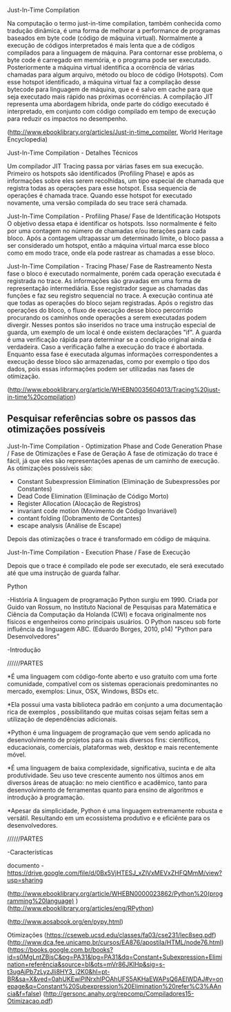 Just-In-Time Compilation

Na computação o termo just-in-time compilation, também conhecida como tradução dinâmica, é uma forma de melhorar a performance de programas baseados em byte code (código de máquina virtual). Normalmente a execução de códigos interpretados é mais lenta que a de códigos compilados para a linguagem de máquina. Para contornar esse problema, o byte code é carregado em memória, e o programa pode ser executado. Posteriormente a máquina virtual identifica a ocorrência de várias chamadas para algum arquivo, método ou bloco de código (Hotspots). Com esse hotspot identificado, a máquina virtual faz a compilação desse bytecode para linguagem de máquina, que e é salvo em cache para que seja executado mais rápido nas próximas ocorrências.
A compilação JIT representa uma abordagem híbrida, onde parte do código executado é interpretado, em conjunto com código compilado em tempo de execução para reduzir os impactos no desempenho.

(http://www.ebooklibrary.org/articles/Just-in-time_compiler, World Heritage Encyclopedia)

Just-In-Time Compilation - Detalhes Técnicos

Um compilador JIT Tracing passa por várias fases em sua execução. Primeiro os hotspots são identificados (Profiling Phase) e após as informações sobre eles serem recolhidas, um tipo especial de chamada que registra todas as operações para esse hotspot. Essa sequencia de operações é chamada trace. Quando esse hotspot for executado novamente, uma versão compilada do seu trace será chamada.

Just-In-Time Compilation - Profiling Phase/ Fase de Identificação Hotspots
O objetivo dessa etapa é identificar os hotspots. Isso normalmente é feito por uma contagem no número de chamadas e/ou iterações para cada bloco. Após a contagem ultrapassar um determinado limite, o bloco passa a ser considerado um hotspot, então a máquina virtual marca esse bloco como em modo trace, onde ela pode rastrear as chamadas a esse bloco.

Just-In-Time Compilation - Tracing Phase/ Fase de Rastreamento
Nesta fase o bloco é executado normalmente, porém cada operação executada é registrada no trace. As informações são gravadas em uma forma de representação intermediária. Esse registrador segue as chamadas das funções e faz seu registro sequencial no trace. A execução continua até que todas as operações do bloco sejam registradas.
Após o registro das operações do bloco, o fluxo de execução desse bloco percorrido procurando os caminhos onde operações a serem executadas podem divergir. Nesses pontos são inseridos no trace uma instrução especial de guarda, um exemplo de um local é onde existem declarações "if". A guarda é uma verificação rápida para determinar se a condição original ainda é verdadeira. Caso a verificação falhe a execução do trace é abortada.
Enquanto essa fase é executada algumas informações correspondentes a execução desse bloco são armazenadas, como por exemplo o tipo dos dados, pois essas informações podem ser utilizadas nas fases de otimização.

(http://www.ebooklibrary.org/article/WHEBN0035604013/Tracing%20just-in-time%20compilation)

## Pesquisar referências sobre os passos das otimizações possíveis
 
Just-In-Time Compilation - Optimization Phase and Code Generation Phase / Fase de Otimizações e Fase de Geração
A fase de otimização do trace é fácil, já que eles são representações apenas de um caminho de execução.
As otimizações possíveis são:
 - Constant Subexpression Elimination (Eliminação de Subexpressões por Constantes)
 - Dead Code Elimination (Eliminação de Código Morto)
 - Register Allocation (Alocação de Registros)
 - invariant code motion (Movimento de Código Invariável)
 - contant folding (Dobramento de Contantes)
 - escape analysis (Análise de Escape)
 
Depois das otimizações o trace é transformado em código de máquina.


Just-In-Time Compilation - Execution Phase / Fase de Execução

Depois que o trace é compilado ele pode ser executado, ele será executado até que uma instrução de guarda falhar.


Python


-História
A linguagem de programação Python surgiu em 1990. Criada por Guido van Rossum, no Instituto Nacional de Pesquisas para Matemática e Ciência da Computação da Holanda (CWI) e focava originalmente nos físicos e engenheiros como principais usuários. O Python nasceu sob forte influência da linguagem ABC.
(Eduardo Borges, 2010, p14) "Python para Desenvolvedores"


-Introdução

//////PARTES

*É uma linguagem com código-fonte aberto e uso gratuito com uma forte comunidade, compatível
com os sistemas operacionais predominantes no mercado, exemplos: Linux, OSX, Windows, BSDs
etc.

*Ela possui uma vasta biblioteca padrão em conjunto a uma documentação rica de exemplos , possibilitando que muitas coisas sejam feitas sem a utilização de dependências adicionais.

*Python é uma linguagem de programação que vem sendo aplicada no desenvolvimento de projetos para os mais diversos fins: científicos, educacionais, comerciais, plataformas web, desktop e mais recentemente móvel.


*É uma linguagem de baixa complexidade, significativa, sucinta e de alta produtividade.
Seu uso teve crescente aumento nos últimos anos em diversos áreas de atuação: no meio científico e acadêmico, tanto para desenvolvimento de ferramentas quanto para ensino de algoritmos e introdução à programação.

*Apesar da simplicidade, Python é uma linguagem extremamente robusta e versátil. Resultando em um ecossistema produtivo e e eficiênte para os desenvolvedores.


//////PARTES

-Características



documento - https://drive.google.com/file/d/0Bx5VjHTESJ_xZlVxMEVxZHFQMmM/view?usp=sharing

(http://www.ebooklibrary.org/article/WHEBN0000023862/Python%20(programming%20language) )
(http://www.ebooklibrary.org/articles/eng/RPython)

(http://www.aosabook.org/en/pypy.html)

Otimizações
(https://cseweb.ucsd.edu/classes/fa03/cse231/lec8seq.pdf)
(http://www.dca.fee.unicamp.br/cursos/EA876/apostila/HTML/node76.html)
(https://books.google.com.br/books?id=s0MgLntZBjsC&pg=PA31&lpg=PA31&dq=Constant+Subexpression+Elimination+referência&source=bl&ots=mVr86JKlHp&sig=s-t3ugAjPb7zLyzJli8HY3_j2K0&hl=pt-BR&sa=X&ved=0ahUKEwiPlNrxhIPOAhUFS5AKHaEWAPsQ6AEIWDAJ#v=onepage&q=Constant%20Subexpression%20Elimination%20refer%C3%AAncia&f=false)
(http://gersonc.anahy.org/repcomp/Compiladores15-Otimizacao.pdf)